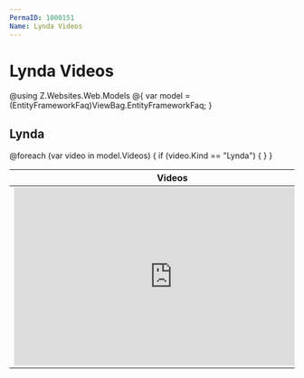 ```yaml
---
PermaID: 1000151
Name: Lynda Videos
---
```


# Lynda Videos

@using Z.Websites.Web.Models
@{
    var model = (EntityFrameworkFaq)ViewBag.EntityFrameworkFaq;
}

<h2>Lynda </h2>
<table>
    <thead>
        <tr>
            <th>Videos</th>
            <th>Description</th>
        </tr>
    </thead>
    <tbody>
        @foreach (var video in model.Videos)
        {
            if (video.Kind == "Lynda")
            {
                <tr>
                    <td>
                        <iframe width='560' height='315' src='https://www.lynda.com/player/embed/@video.ID?fs=3&w=560&h=315&ps=paused&utm_medium=referral&utm_source=embed+video&utm_campaign=ldc-website&utm_content=vid-@video.ID' mozallowfullscreen='true' webkitallowfullscreen='true' allowfullscreen='true' frameborder='0'></iframe>
                    </td>
                    <td>
                        <h3>@video.Title</h3>
                        @video.Description
                    </td>
                </tr>
            }
        }
    </tbody>
</table>